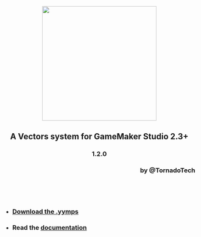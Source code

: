<p align="center"><img src="https://raw.githubusercontent.com/Tornado-Technology/Vectors/master/LOGO.png" style="display:block; margin:auto; width:300px"></p>
<h2 align="center">A Vectors system for GameMaker Studio 2.3+</h2>
<h3 align="center">1.2.0</h3>
<h3 align="right">by <b>@TornadoTech</b></h3>
&nbsp;

&nbsp;

- ### [Download the .yymps](https://github.com/Tornado-Technology/Vectors/releases/)
- ### Read the [documentation](https://tornado-technology.github.io/Vectors/#/latest/)
